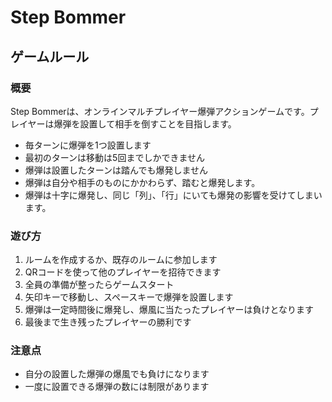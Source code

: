# Step Bommer

## ゲームルール

### 概要
Step Bommerは、オンラインマルチプレイヤー爆弾アクションゲームです。プレイヤーは爆弾を設置して相手を倒すことを目指します。

- 毎ターンに爆弾を1つ設置します
- 最初のターンは移動は5回までしかできません
- 爆弾は設置したターンは踏んでも爆発しません
- 爆弾は自分や相手のものにかかわらず、踏むと爆発します。
- 爆弾は十字に爆発し、同じ「列」、「行」にいても爆発の影響を受けてしまいます。

### 遊び方
1. ルームを作成するか、既存のルームに参加します
2. QRコードを使って他のプレイヤーを招待できます
3. 全員の準備が整ったらゲームスタート
4. 矢印キーで移動し、スペースキーで爆弾を設置します
5. 爆弾は一定時間後に爆発し、爆風に当たったプレイヤーは負けとなります
6. 最後まで生き残ったプレイヤーの勝利です

### 注意点
- 自分の設置した爆弾の爆風でも負けになります
- 一度に設置できる爆弾の数には制限があります
